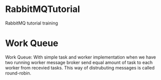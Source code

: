 # RabbitMQTutorial
RabbitMQ tutorial training

# Work Queue
Work Queue:
With simple task and worker implementation when we have two running worker message broker send equal amount of task to each worker from recevied tasks. 
This way of distrubuting messages is called round-robin.
